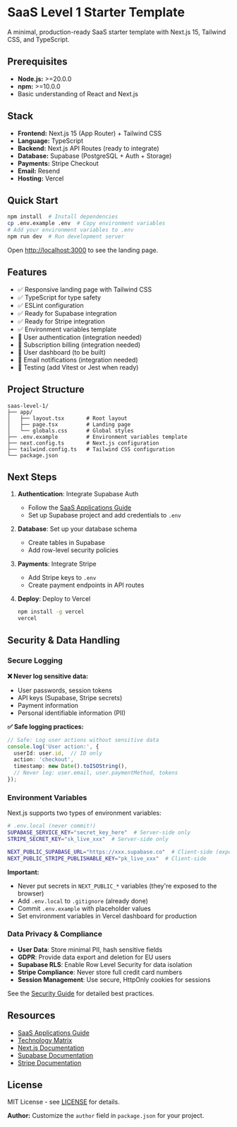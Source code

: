 # SaaS Level 1 Starter Template

A minimal, production-ready SaaS starter template with Next.js 15, Tailwind CSS, and TypeScript.

## Prerequisites

- **Node.js:** >=20.0.0
- **npm:** >=10.0.0
- Basic understanding of React and Next.js

## Stack

- **Frontend:** Next.js 15 (App Router) + Tailwind CSS
- **Language:** TypeScript
- **Backend:** Next.js API Routes (ready to integrate)
- **Database:** Supabase (PostgreSQL + Auth + Storage)
- **Payments:** Stripe Checkout
- **Email:** Resend
- **Hosting:** Vercel

## Quick Start

```bash
npm install  # Install dependencies
cp .env.example .env  # Copy environment variables
# Add your environment variables to .env
npm run dev  # Run development server
```

Open [http://localhost:3000](http://localhost:3000) to see the landing page.

## Features

- ✅ Responsive landing page with Tailwind CSS
- ✅ TypeScript for type safety
- ✅ ESLint configuration
- ✅ Ready for Supabase integration
- ✅ Ready for Stripe integration
- ✅ Environment variables template
- 🚧 User authentication (integration needed)
- 🚧 Subscription billing (integration needed)
- 🚧 User dashboard (to be built)
- 🚧 Email notifications (integration needed)
- 🚧 Testing (add Vitest or Jest when ready)

## Project Structure

```
saas-level-1/
├── app/
│   ├── layout.tsx       # Root layout
│   ├── page.tsx         # Landing page
│   └── globals.css      # Global styles
├── .env.example         # Environment variables template
├── next.config.ts       # Next.js configuration
├── tailwind.config.ts   # Tailwind CSS configuration
└── package.json
```

## Next Steps

1. **Authentication**: Integrate Supabase Auth
   - Follow the [SaaS Applications Guide](../../docs/project-types/saas-applications.md)
   - Set up Supabase project and add credentials to `.env`

2. **Database**: Set up your database schema
   - Create tables in Supabase
   - Add row-level security policies

3. **Payments**: Integrate Stripe
   - Add Stripe keys to `.env`
   - Create payment endpoints in API routes

4. **Deploy**: Deploy to Vercel
   ```bash
   npm install -g vercel
   vercel
   ```

## Security & Data Handling

### Secure Logging

**❌ Never log sensitive data:**
- User passwords, session tokens
- API keys (Supabase, Stripe secrets)
- Payment information
- Personal identifiable information (PII)

**✅ Safe logging practices:**
```typescript
// Safe: Log user actions without sensitive data
console.log('User action:', {
  userId: user.id,  // ID only
  action: 'checkout',
  timestamp: new Date().toISOString(),
  // Never log: user.email, user.paymentMethod, tokens
});
```

### Environment Variables

Next.js supports two types of environment variables:

```bash
# .env.local (never commit!)
SUPABASE_SERVICE_KEY="secret_key_here"  # Server-side only
STRIPE_SECRET_KEY="sk_live_xxx"  # Server-side only

NEXT_PUBLIC_SUPABASE_URL="https://xxx.supabase.co"  # Client-side (exposed to browser)
NEXT_PUBLIC_STRIPE_PUBLISHABLE_KEY="pk_live_xxx"  # Client-side
```

**Important:**
- Never put secrets in `NEXT_PUBLIC_*` variables (they're exposed to the browser)
- Add `.env.local` to `.gitignore` (already done)
- Commit `.env.example` with placeholder values
- Set environment variables in Vercel dashboard for production

### Data Privacy & Compliance

- **User Data**: Store minimal PII, hash sensitive fields
- **GDPR**: Provide data export and deletion for EU users
- **Supabase RLS**: Enable Row Level Security for data isolation
- **Stripe Compliance**: Never store full credit card numbers
- **Session Management**: Use secure, HttpOnly cookies for sessions

See the [Security Guide](../../docs/security-guide.md) for detailed best practices.

## Resources

- [SaaS Applications Guide](../../docs/project-types/saas-applications.md)
- [Technology Matrix](../../docs/technology-matrix.md)
- [Next.js Documentation](https://nextjs.org/)
- [Supabase Documentation](https://supabase.com/docs)
- [Stripe Documentation](https://stripe.com/docs)

## License

MIT License - see [LICENSE](../../LICENSE) for details.

**Author:** Customize the `author` field in `package.json` for your project.
